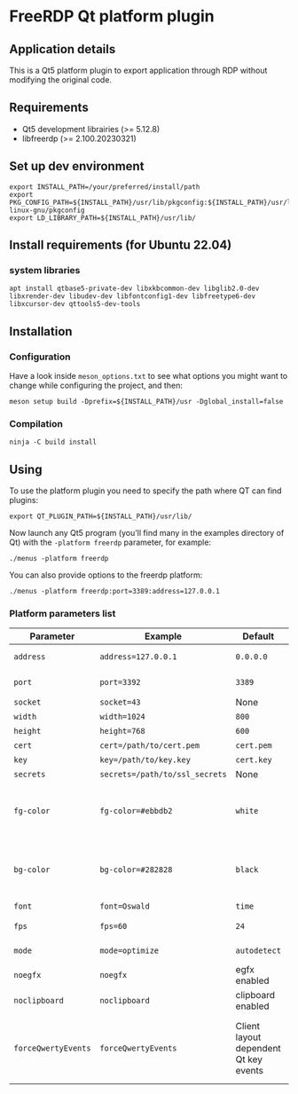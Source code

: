 # FreeRDP Qt platform plugin

## Application details

This is a Qt5 platform plugin to export application through RDP without modifying
the original code.

## Requirements

* Qt5 development librairies (>= 5.12.8)
* libfreerdp (>= 2.100.20230321)

## Set up dev environment

```shell
export INSTALL_PATH=/your/preferred/install/path
export PKG_CONFIG_PATH=${INSTALL_PATH}/usr/lib/pkgconfig:${INSTALL_PATH}/usr/lib/x86_64-linux-gnu/pkgconfig
export LD_LIBRARY_PATH=${INSTALL_PATH}/usr/lib/
```

## Install requirements (for Ubuntu 22.04)

### system libraries

```shell
apt install qtbase5-private-dev libxkbcommon-dev libglib2.0-dev libxrender-dev libudev-dev libfontconfig1-dev libfreetype6-dev libxcursor-dev qttools5-dev-tools
```

## Installation

### Configuration

Have a look inside `meson_options.txt` to see what options you might want to
change while configuring the project, and then:

```shell
meson setup build -Dprefix=${INSTALL_PATH}/usr -Dglobal_install=false
```

### Compilation

```shell
ninja -C build install
```

## Using

To use the platform plugin you need to specify the path where QT can find plugins:

```shell
export QT_PLUGIN_PATH=${INSTALL_PATH}/usr/lib/
```

Now launch any Qt5 program (you'll find many in the examples directory of Qt) with the
`-platform freerdp` parameter, for example:

```shell
./menus -platform freerdp
```

You can also provide options to the freerdp platform:

```shell
./menus -platform freerdp:port=3389:address=127.0.0.1
```

### Platform parameters list


| Parameter     | Example                   | Default           | Description |
| ------------- | ------------------------- | ----------------- | ----------- |
| `address`     | `address=127.0.0.1`      | `0.0.0.0`         | Bind (listen) IP address for the RDP server |
| `port`        | `port=3392`              | `3389`            | Listening port for the RDP server |
| `socket`      | `socket=43`                | None             | Fixed socket |
| `width`       | `width=1024`             | `800`             | Initial screen width, in pixels |
| `height`      | `height=768`             | `600`             | Initial screen height, in pixels |
| `cert`        | `cert=/path/to/cert.pem` | `cert.pem`        | Path to TLS certificate |
| `key`         | `key=/path/to/key.key`   | `cert.key`        | Path to TLS key |
| `secrets`     | `secrets=/path/to/ssl_secrets` |  None       | Path to secrets file |
| `fg-color`    | `fg-color=#ebbdb2`       | `white`           | Foreground color for window decorations, accepts hex-formatted colors and colors from https://doc.qt.io/qt-5/qcolor.html#setNamedColor |
| `bg-color`    | `bg-color=#282828`       | `black`           | Background color for window decorations, accepts hex-formatted colors and colors from https://doc.qt.io/qt-5/qcolor.html#setNamedColor |
| `font`        | `font=Oswald`            | `time`            | Font name for window titles |
| `fps`         | `fps=60`                 | `24`              | Target internal rendering framerate |
| `mode`        | `mode=optimize`          | `autodetect`      | Display modes. Values: `legacy\|autodetect\|optimize` |
| `noegfx`      | `noegfx`                 | egfx enabled      | Flag to disable egfx rendering |
| `noclipboard` | `noclipboard`            | clipboard enabled | Flag to disable clipboard channel |
| `forceQwertyEvents` | `forceQwertyEvents` | Client layout dependent Qt key events | Flag to force qfreerdp to always emit Qt key events as if generated by a Qwerty (us) layout. This is meant to be used in conjunction with QtWebEngine. |
